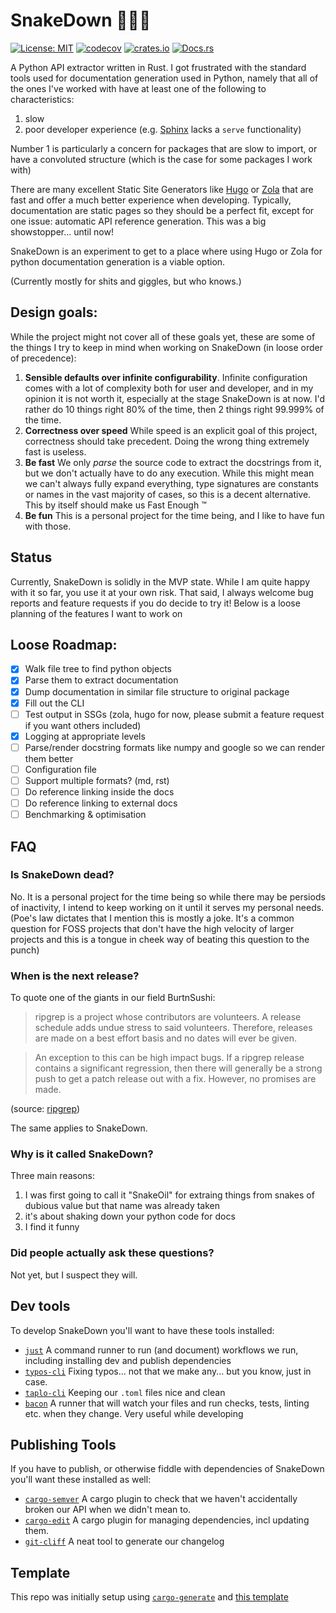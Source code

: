 # SnakeDown 🐍🕵️‍♂️

[![License: MIT](https://img.shields.io/badge/License-MIT-blue.svg)](https://opensource.org/licenses/MIT)
[![codecov](https://codecov.io/gh/savente93/SnakeDown/branch/main/graph/badge.svg)](https://codecov.io/gh/savente93/SnakeDown)
[![crates.io](https://img.shields.io/crates/v/snakedown)](https://crates.io/crates/snakedown)
[![Docs.rs](https://docs.rs/snakedown/badge.svg)](https://docs.rs/snakedown)


A Python API extractor written in Rust. I got frustrated with the standard tools used for documentation generation used in Python, namely that all of the ones I've worked with have at least one of the following to characteristics:

1. slow
2. poor developer experience (e.g. [Sphinx](https://www.sphinx-doc.org/en/master/) lacks a `serve` functionality)

Number 1 is particularly a concern for packages that are slow to import, or have a convoluted structure (which is the case for some packages I work with)

There are many excellent Static Site Generators like [Hugo](https://gohugo.io) or [Zola](https://www.getzola.org) that are fast and offer a much better experience when developing. Typically, documentation are static pages so they should be a perfect fit, except for one issue: automatic API reference generation. This was a big showstopper... until now!

SnakeDown is an experiment to get to a place where using Hugo or Zola for python documentation generation is a viable option.


(Currently mostly for shits and giggles, but who knows.)

## Design goals:

While the project might not cover all of these goals yet, these are some of the things I try to keep in mind when working on SnakeDown (in loose order of precedence):

1. **Sensible defaults over infinite configurability**. Infinite configuration comes with a lot of complexity both for user and developer, and in my opinion it is not worth it, especially at the stage SnakeDown is at now. I'd rather do 10 things right 80% of the time, then 2 things right 99.999% of the time.
2. **Correctness over speed** While speed is an explicit goal of this project, correctness should take precedent. Doing the wrong thing extremely fast is useless.
3. **Be fast** We only *parse* the source code to extract the docstrings from it, but we don't actually have to do any execution. While this might mean we can't always fully expand everything, type signatures are constants or names in the vast majority of cases, so this is a decent alternative. This by itself should make us Fast Enough :tm:
4. **Be fun** This is a personal project for the time being, and I like to have fun with those.

## Status

Currently, SnakeDown is solidly in the MVP state. While I am quite happy with it so far, you use it at your own risk. That said, I always welcome bug reports and feature requests if you do decide to try it! Below is a loose planning of the features I want to work on


## Loose Roadmap:

- [x] Walk file tree to find python objects
- [x] Parse them to extract documentation
- [x] Dump documentation in similar file structure to original package
- [x] Fill out the CLI
- [ ] Test output in SSGs (zola, hugo for now, please submit a feature request if you want others included)
- [x] Logging at appropriate levels
- [ ] Parse/render docstring formats like numpy and google so we can render them better
- [ ] Configuration file
- [ ] Support multiple formats? (md, rst)
- [ ] Do reference linking inside the docs
- [ ] Do reference linking to external docs
- [ ] Benchmarking & optimisation

## FAQ

### Is SnakeDown dead?

No. It is a personal project for the time being so while there may be persiods of inactivity, I intend to keep working on it until it serves my personal needs. (Poe's law dictates that I mention this is mostly a joke. It's a common question for FOSS projects that don't have the high velocity of larger projects and this is a tongue in cheek way of beating this question to the punch)

### When is the next release?

To quote one of the giants in our field BurtnSushi:

> ripgrep is a project whose contributors are volunteers. A release schedule adds undue stress to said volunteers. Therefore, releases are made on a best effort basis and no dates will ever be given.

> An exception to this can be high impact bugs. If a ripgrep release contains a significant regression, then there will generally be a strong push to get a patch release out with a fix. However, no promises are made.

(source: [ripgrep](https://github.com/BurntSushi/ripgrep/blob/94305125ef33b86151b6cd2ce2b33d641f6b6ac3/FAQ.md#release))


The same applies to SnakeDown.

### Why is it called SnakeDown?

Three main reasons:

1. I was first going to call it "SnakeOil" for extraing things from snakes of dubious value but that name was already taken
2. it's about shaking down your python code for docs
3. I find it funny

### Did people actually ask these questions?

Not yet, but I suspect they will.


## Dev tools
To develop SnakeDown you'll want to have these tools installed:

- [`just`](https://github.com/casey/just) A command runner to run (and document) workflows we run, including installing dev and publish dependencies
- [`typos-cli`](https://github.com/crate-ci/typos) Fixing typos... not that we make any... but you know, just in case.
- [`taplo-cli`](https://github.com/tamasfe/taplo) Keeping our `.toml` files nice and clean
- [`bacon`](https://github.com/Canop/bacon) A runner that will watch your files and run checks, tests, linting etc. when they change. Very useful while developing

##  Publishing Tools
If you have to publish, or otherwise fiddle with dependencies of SnakeDown you'll want these installed as well:
- [`cargo-semver`](https://github.com/obi1kenobi/cargo-semver-checks) A cargo plugin to check that we haven't accidentally broken our API when we didn't mean to.
- [`cargo-edit`](https://github.com/killercup/cargo-edit) A cargo plugin for managing dependencies, incl updating them.
- [`git-cliff`](https://github.com/orhun/git-cliff) A neat tool to generate our changelog

## Template

This repo was initially setup using [`cargo-generate`](https://github.com/cargo-generate/cargo-generate) and [this template](https://github.com/savente93/rust-template)
